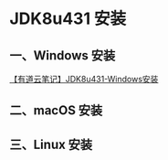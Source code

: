 # JDK8u431 安装
## 一、Windows 安装
[【有道云笔记】JDK8u431-Windows安装](https://note.youdao.com/s/6LY77oKn)
## 二、macOS 安装
## 三、Linux 安装
